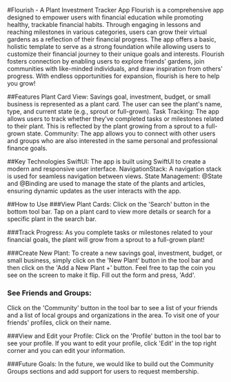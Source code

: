#Flourish - A Plant Investment Tracker App
Flourish is a comprehensive app designed to empower users with financial education while promoting healthy, trackable financial habits. Through engaging in lessons and reaching milestones in various categories, users can grow their virtual gardens as a reflection of their financial progress. The app offers a basic, holistic template to serve as a strong foundation while allowing users to customize their financial journey to their unique goals and interests. Flourish fosters connection by enabling users to explore friends’ gardens, join communities with like-minded individuals, and draw inspiration from others' progress. With endless opportunities for expansion, flourish is here to help you grow!

##Features
Plant Card View: Savings goal, investment, budget, or small business is represented as a plant card. The user can see the plant's name, type, and current state (e.g., sprout or full-grown).
Task Tracking: The app allows users to track whether they’ve completed tasks or milestones related to their plant. This is reflected by the plant growing from a sprout to a full-grown state.
Community: The app allows you to connect with other users and groups who are also interested in the same personal and professional finance goals.

##Key Technologies
SwiftUI: The app is built using SwiftUI to create a modern and responsive user interface.
NavigationStack: A navigation stack is used for seamless navigation between views.
State Management: @State and @Binding are used to manage the state of the plants and articles, ensuring dynamic updates as the user interacts with the app.


##How to Use
###View Plant Cards:
Click on the 'Search' button in the bottom tool bar. Tap on a plant card to view more details or search for a specific plant in the search bar.

###Track Progress:
As you complete tasks or milestones related to your financial goals, the plant will grow from a sprout to a full-grown plant!

###Create New Plant:
To create a new savings goal, investment, budget, or small business, simply click on the 'New Plant' button in the tool bar and then click on the 'Add a New Plant +' button. Feel free to tap the coin you see on the screen to make it flip. Fill out the form and press, 'Add'.

### See Friends and Groups:
Click on the 'Community' button in the tool bar to see a list of your friends and a list of local groups and organizations in the area. To visit one of your friends' profiles, click on their name.

###View and Edit your Profile:
Click on the 'Profile' button in the tool bar to see your profile. If you want to edit your profile, click 'Edit' in the top right corner and you can edit your information.

###Future Goals:
In the future, we would like to build out the Community Groups sections and add support for users to request membership.
